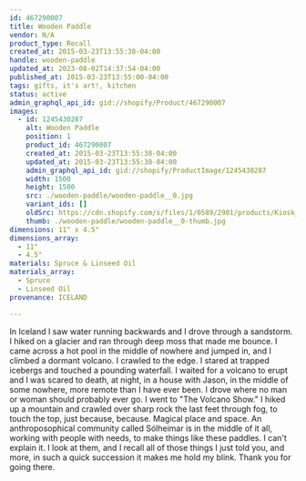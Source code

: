 ```yaml
---
id: 467290007
title: Wooden Paddle
vendor: N/A
product_type: Recall
created_at: 2015-03-23T13:55:38-04:00
handle: wooden-paddle
updated_at: 2023-08-02T14:37:54-04:00
published_at: 2015-03-23T13:55:00-04:00
tags: gifts, it's art!, kitchen
status: active
admin_graphql_api_id: gid://shopify/Product/467290007
images:
  - id: 1245430287
    alt: Wooden Paddle
    position: 1
    product_id: 467290007
    created_at: 2015-03-23T13:55:38-04:00
    updated_at: 2015-03-23T13:55:38-04:00
    admin_graphql_api_id: gid://shopify/ProductImage/1245430287
    width: 1500
    height: 1500
    src: ./wooden-paddle/wooden-paddle__0.jpg
    variant_ids: []
    oldSrc: https://cdn.shopify.com/s/files/1/0589/2901/products/Kiosk_2014_09_552.jpeg?v=1427133338
    thumb: ./wooden-paddle/wooden-paddle__0-thumb.jpg
dimensions: 11" x 4.5"
dimensions_array:
  - 11"
  - 4.5"
materials: Spruce & Linseed Oil
materials_array:
  - Spruce
  - Linseed Oil
provenance: ICELAND

---
```


In Iceland I saw water running backwards and I drove through a sandstorm. I hiked on a glacier and ran through deep moss that made me bounce. I came across a hot pool in the middle of nowhere and jumped in, and I climbed a dormant volcano. I crawled to the edge. I stared at trapped icebergs and touched a pounding waterfall. I waited for a volcano to erupt and I was scared to death, at night, in a house with Jason, in the middle of some nowhere, more remote than I have ever been. I drove where no man or woman should probably ever go. I went to "The Volcano Show." I hiked up a mountain and crawled over sharp rock the last feet through fog, to touch the top, just because, because. Magical place and space. An anthroposophical community called Sólheimar is in the middle of it all, working with people with needs, to make things like these paddles. I can't explain it. I look at them, and I recall all of those things I just told you, and more, in such a quick succession it makes me hold my blink. Thank you for going there.